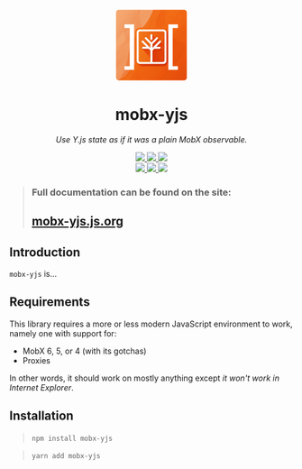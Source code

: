 <p align="center">
  <img src="./apps/site/static/img/logo.png" height="128" />
  <h1 align="center">mobx-yjs</h1>
</p>
<p align="center">
  <i>Use Y.js state as if it was a plain MobX observable.</i>
</p>

<p align="center">
  <a aria-label="NPM version" href="https://www.npmjs.com/package/mobx-yjs">
    <img src="https://img.shields.io/npm/v/mobx-yjs.svg?style=for-the-badge&logo=npm&labelColor=333" />
  </a>
  <a aria-label="License" href="./LICENSE">
    <img src="https://img.shields.io/npm/l/mobx-yjs.svg?style=for-the-badge&labelColor=333" />
  </a>
  <a aria-label="Types" href="./packages/lib/tsconfig.json">
    <img src="https://img.shields.io/npm/types/mobx-yjs.svg?style=for-the-badge&logo=typescript&labelColor=333" />
  </a>
  <br />
  <a aria-label="CI" href="https://github.com/xaviergonz/mobx-yjs/actions/workflows/main.yml">
    <img src="https://img.shields.io/github/actions/workflow/status/xaviergonz/mobx-yjs/main.yml?branch=master&label=CI&logo=github&style=for-the-badge&labelColor=333" />
  </a>
  <a aria-label="Codecov" href="https://codecov.io/gh/xaviergonz/mobx-yjs">
    <img src="https://img.shields.io/codecov/c/github/xaviergonz/mobx-yjs?token=6MLRFUBK8V&label=codecov&logo=codecov&style=for-the-badge&labelColor=333" />
  </a>
  <a aria-label="Netlify Status" href="https://app.netlify.com/sites/mobx-yjs/deploys">
    <img src="https://img.shields.io/netlify/c5f60bcb-c1ff-4d04-ad14-1fc34ddbb429?label=netlify&logo=netlify&style=for-the-badge&labelColor=333" />
  </a>
</p>

> ### Full documentation can be found on the site:
>
> ## [mobx-yjs.js.org](https://mobx-yjs.js.org)

## Introduction

`mobx-yjs` is...

## Requirements

This library requires a more or less modern JavaScript environment to work, namely one with support for:

- MobX 6, 5, or 4 (with its gotchas)
- Proxies

In other words, it should work on mostly anything except _it won't work in Internet Explorer_.

## Installation

> `npm install mobx-yjs`

> `yarn add mobx-yjs`
